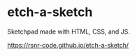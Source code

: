 # etch-a-sketch

Sketchpad made with HTML, CSS, and JS.

https://rsnr-code.github.io/etch-a-sketch/
